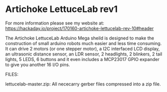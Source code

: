 # Artichoke LettuceLab rev1

For more information please see my website at: https://hackaday.io/project/170160-artichoke-lettucelab-rev-10#header

The Artichoke LettuceLab Arduino Mega sheild is designed to make the construction of small arduino robots much easier and less time consuming. It can drive 2 motors (or one stepper motor), a I2C interfaced LCD display, an ultrasonic distance sensor, an LDR sensor, 2 headlights, 2 blinkers, 2 tail lights, 5 LEDS, 6 buttons and it even includes a MCP23017 GPIO expander to give you another 16 I/O pins.

FILES:

lettucelab-master.zip: All nececarry gerber files compressed into a zip file.
